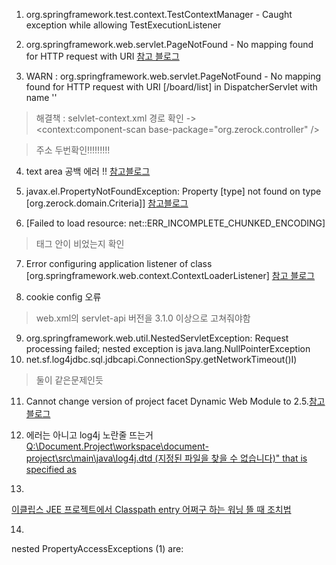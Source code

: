 1. org.springframework.test.context.TestContextManager - Caught exception while allowing TestExecutionListener 

 2. org.springframework.web.servlet.PageNotFound - No mapping found for HTTP request with URI
 [참고 블로그](https://stufeel.tistory.com/8)


3. WARN : org.springframework.web.servlet.PageNotFound - No mapping found for HTTP request with URI [/board/list] in DispatcherServlet with name ''

> 해결책 : selvlet-context.xml 경로 확인
-> 	
	<context:component-scan base-package="org.zerock.controller" />
	
>	주소 두번확인!!!!!!!!!


4. text area 공백 에러 !!
[참고블로그](https://okky.kr/article/292680)




5. javax.el.PropertyNotFoundException: Property [type] not found on type [org.zerock.domain.Criteria]] 
[참고블로그](https://teqoo.tistory.com/)

6.  [Failed to load resource: net::ERR_INCOMPLETE_CHUNKED_ENCODING]

> 태그 안이 비었는지 확인

7. Error configuring application listener of class [org.springframework.web.context.ContextLoaderListener]
[참고 블로그](http://myblog.opendocs.co.kr/archives/1657)

8. cookie config 오류
> web.xml의 servlet-api 버전을 3.1.0 이상으로 고쳐줘야함

9. org.springframework.web.util.NestedServletException: Request processing failed; nested exception is java.lang.NullPointerException
10. net.sf.log4jdbc.sql.jdbcapi.ConnectionSpy.getNetworkTimeout()I)
> 둘이 같은문제인듯 

11. Cannot change version of project facet Dynamic Web Module to 2.5.[참고 블로그](https://lng1982.tistory.com/199)



12. 에러는 아니고 log4j 노란줄 뜨는거
[Q:\Document.Project\workspace\document-project\src\main\java\log4j.dtd (지정된 파일을 찾을 수 없습니다)" that is specified as](https://hermeslog.tistory.com/261)


13.
[이클립스 JEE 프로젝트에서 Classpath entry 어쩌구 하는 워닝 뜰 때 조치법](https://pcandme.tistory.com/50)

14.
nested PropertyAccessExceptions (1) are:
<!--stackedit_data:
eyJoaXN0b3J5IjpbOTQ2ODYwNTIyLC0xNTEyMjI1MTM1LC0xNz
Q5NjQ0NTMsLTM4NjU0NTM2MywtNjg1ODgwNzE1LDEzNTg4NTEz
MzAsLTE4MzkzODIyNTEsLTQ1NzM5NzE0NCw4NTg5Mzg4MDMsLT
E4MDczNjcwMzAsLTIwMjQxMjQ3NzMsLTEwOTAyODYwNzYsMTA5
MDQ4NDUzNywtMTY0MDU1MDgyMSwtMjc4NDg1MTY4XX0=
-->